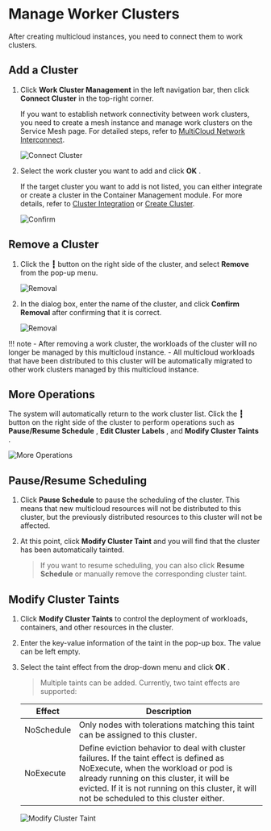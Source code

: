 # Manage Worker Clusters

After creating multicloud instances, you need to connect them to work clusters.

## Add a Cluster

1. Click __Work Cluster Management__ in the left navigation bar, then click __Connect Cluster__ in the top-right corner.

    If you want to establish network connectivity between work clusters, you need to create a mesh instance and manage work clusters on the Service Mesh page. For detailed steps, refer to [MultiCloud Network Interconnect](../mspider/user-guide/multicluster/cluster-interconnect.md).

    ![Connect Cluster](https://docs.daocloud.io/daocloud-docs-images/docs/en/docs/kairship/images/cluster01.png)

2. Select the work cluster you want to add and click __OK__ .

    If the target cluster you want to add is not listed, you can either integrate or create a cluster in the Container Management module. For more details, refer to [Cluster Integration](../kpanda/user-guide/clusters/integrate-cluster.md) or [Create Cluster](../kpanda/user-guide/clusters/create-cluster.md).

    ![Confirm](https://docs.daocloud.io/daocloud-docs-images/docs/en/docs/kairship/images/cluster02.png)

## Remove a Cluster

1. Click the __┇__ button on the right side of the cluster, and select __Remove__ from the pop-up menu.

    ![Removal](https://docs.daocloud.io/daocloud-docs-images/docs/en/docs/kairship/images/cluster03.png)

2. In the dialog box, enter the name of the cluster, and click __Confirm Removal__ after confirming that it is correct.

    ![Removal](https://docs.daocloud.io/daocloud-docs-images/docs/en/docs/kairship/images/cluster04.png)

!!! note
    - After removing a work cluster, the workloads of the cluster will no longer be managed by this multicloud instance.
    - All multicloud workloads that have been distributed to this cluster will be automatically migrated to other work clusters managed by this multicloud instance.

## More Operations

The system will automatically return to the work cluster list. Click the __┇__ button on the right side of the cluster to perform operations such as __Pause/Resume Schedule__ , __Edit Cluster Labels__ , and __Modify Cluster Taints__ .

![More Operations](https://docs.daocloud.io/daocloud-docs-images/docs/en/docs/kairship/images/cluster05.png)

## Pause/Resume Scheduling

1. Click __Pause Schedule__ to pause the scheduling of the cluster. This means that new multicloud resources will not be distributed to this cluster, but the previously distributed resources to this cluster will not be affected.

2. At this point, click __Modify Cluster Taint__ and you will find that the cluster has been automatically tainted.

    > If you want to resume scheduling, you can also click __Resume Schedule__ or manually remove the corresponding cluster taint.

## Modify Cluster Taints

1. Click __Modify Cluster Taints__ to control the deployment of workloads, containers, and other resources in the cluster.

2. Enter the key-value information of the taint in the pop-up box. The value can be left empty.

3. Select the taint effect from the drop-down menu and click __OK__ .

    > Multiple taints can be added. Currently, two taint effects are supported:

    | Effect      | Description                                                  |
    | ----------- | ------------------------------------------------------------ |
    | NoSchedule  | Only nodes with tolerations matching this taint can be assigned to this cluster. |
    | NoExecute   | Define eviction behavior to deal with cluster failures. If the taint effect is defined as NoExecute, when the workload or pod is already running on this cluster, it will be evicted. If it is not running on this cluster, it will not be scheduled to this cluster either. |

   ![Modify Cluster Taint](https://docs.daocloud.io/daocloud-docs-images/docs/en/docs/kairship/images/cluster06.png)
